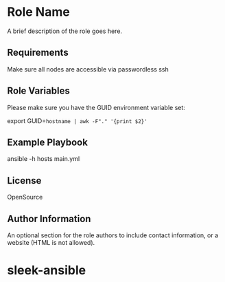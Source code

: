 Role Name
=========

A brief description of the role goes here.

Requirements
------------

Make sure all nodes are accessible via passwordless ssh

Role Variables
--------------

Please make sure you have the GUID environment variable set:

 export GUID=`hostname | awk -F"." '{print $2}'`


Example Playbook
----------------

ansible -h hosts main.yml

License
-------

OpenSource

Author Information
------------------

An optional section for the role authors to include contact information, or a website (HTML is not allowed).
# sleek-ansible
